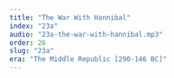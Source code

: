 ```yaml
---
title: "The War With Hannibal"
index: "23a"
audio: "23a-the-war-with-hannibal.mp3"
order: 26
slug: "23a"
era: "The Middle Republic [290-146 BC]"
---
```



